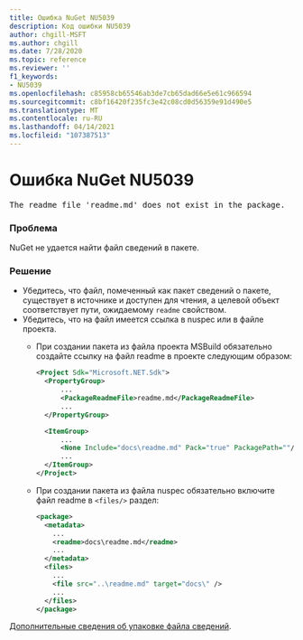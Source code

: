 ```yaml
---
title: Ошибка NuGet NU5039
description: Код ошибки NU5039
author: chgill-MSFT
ms.author: chgill
ms.date: 7/28/2020
ms.topic: reference
ms.reviewer: ''
f1_keywords:
- NU5039
ms.openlocfilehash: c85958cb65546ab3de7cb65dad66e5e61c966594
ms.sourcegitcommit: c8bf16420f235fc3e42c08cd0d56359e91d490e5
ms.translationtype: MT
ms.contentlocale: ru-RU
ms.lasthandoff: 04/14/2021
ms.locfileid: "107387513"
---
```

# <a name="nuget-error-nu5039"></a>Ошибка NuGet NU5039

<pre>The readme file 'readme.md' does not exist in the package.</pre>


### <a name="issue"></a>Проблема

NuGet не удается найти файл сведений в пакете.


### <a name="solution"></a>Решение

- Убедитесь, что файл, помеченный как пакет сведений о пакете, существует в источнике и доступен для чтения, а целевой объект соответствует пути, ожидаемому `readme` свойством.
- Убедитесь, что на файл имеется ссылка в nuspec или в файле проекта.
  * При создании пакета из файла проекта MSBuild обязательно создайте ссылку на файл readme в проекте следующим образом:

    ```xml
    <Project Sdk="Microsoft.NET.Sdk">
      <PropertyGroup>
          ...
          <PackageReadmeFile>readme.md</PackageReadmeFile>
          ...
      </PropertyGroup>

      <ItemGroup>
          ...
          <None Include="docs\readme.md" Pack="true" PackagePath=""/>
          ...
      </ItemGroup>
    </Project>
    ```

  * При создании пакета из файла nuspec обязательно включите файл readme в `<files/>` раздел:

    ```xml
    <package>
      <metadata>
        ...
        <readme>docs\readme.md</readme>
        ...
      </metadata>
      <files>
        ...
        <file src="..\readme.md" target="docs\" />
        ...
      </files>
    </package>
    ```

[Дополнительные сведения об упаковке файла сведений](../msbuild-targets.md#packagereadmefile).
